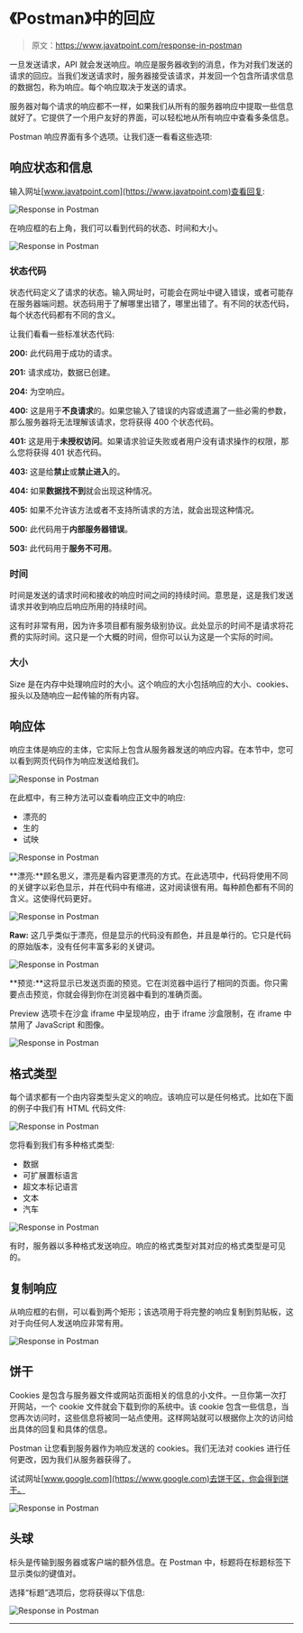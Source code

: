 # 《Postman》中的回应

> 原文：<https://www.javatpoint.com/response-in-postman>

一旦发送请求，API 就会发送响应。响应是服务器收到的消息，作为对我们发送的请求的回应。当我们发送请求时，服务器接受该请求，并发回一个包含所请求信息的数据包，称为响应。每个响应取决于发送的请求。

服务器对每个请求的响应都不一样，如果我们从所有的服务器响应中提取一些信息就好了。它提供了一个用户友好的界面，可以轻松地从所有响应中查看多条信息。

Postman 响应界面有多个选项。让我们逐一看看这些选项:

## 响应状态和信息

输入网址[www.javatpoint.com](https://www.javatpoint.com)查看回复:

![Response in Postman](img/cb6f53a7fd13c1121c4492964f4b5999.png)

在响应框的右上角，我们可以看到代码的状态、时间和大小。

![Response in Postman](img/9fde7100f270e7cee2ffda0a26189ae5.png)

### 状态代码

状态代码定义了请求的状态。输入网址时，可能会在网址中键入错误，或者可能存在服务器端问题。状态码用于了解哪里出错了，哪里出错了。有不同的状态代码，每个状态代码都有不同的含义。

让我们看看一些标准状态代码:

**200:** 此代码用于成功的请求。

**201:** 请求成功，数据已创建。

**204:** 为空响应。

**400:** 这是用于**不良请求**的。如果您输入了错误的内容或遗漏了一些必需的参数，那么服务器将无法理解该请求，您将获得 400 个状态代码。

**401:** 这是用于**未授权访问**。如果请求验证失败或者用户没有请求操作的权限，那么您将获得 401 状态代码。

**403:** 这是给**禁止**或**禁止进入**的。

**404:** 如果**数据找不到**就会出现这种情况。

**405:** 如果不允许该方法或者不支持所请求的方法，就会出现这种情况。

**500:** 此代码用于**内部服务器错误**。

**503:** 此代码用于**服务不可用**。

### 时间

时间是发送的请求时间和接收的响应时间之间的持续时间。意思是，这是我们发送请求并收到响应后响应所用的持续时间。

这有时非常有用，因为许多项目都有服务级别协议。此处显示的时间不是请求将花费的实际时间。这只是一个大概的时间，但你可以认为这是一个实际的时间。

### 大小

Size 是在内存中处理响应时的大小。这个响应的大小包括响应的大小、cookies、报头以及随响应一起传输的所有内容。

## 响应体

响应主体是响应的主体，它实际上包含从服务器发送的响应内容。在本节中，您可以看到网页代码作为响应发送给我们。

![Response in Postman](img/5d45ba9596c7d58654a0f0c6929b9233.png)

在此框中，有三种方法可以查看响应正文中的响应:

*   漂亮的
*   生的
*   试映

![Response in Postman](img/473164fad33f8014c935c0d28a360642.png)

**漂亮:**顾名思义，漂亮是看内容更漂亮的方式。在此选项中，代码将使用不同的关键字以彩色显示，并在代码中有缩进，这对阅读很有用。每种颜色都有不同的含义。这使得代码更好。

![Response in Postman](img/c84af212e4056fabc9a070c6392238fc.png)

**Raw:** 这几乎类似于漂亮，但是显示的代码没有颜色，并且是单行的。它只是代码的原始版本，没有任何丰富多彩的关键词。

![Response in Postman](img/37f6020306e0fbb9c8d759cff05d917c.png)

**预览:**这将显示已发送页面的预览。它在浏览器中运行了相同的页面。你只需要点击预览，你就会得到你在浏览器中看到的准确页面。

Preview 选项卡在沙盒 iframe 中呈现响应，由于 iframe 沙盒限制，在 iframe 中禁用了 JavaScript 和图像。

![Response in Postman](img/27002938c4bae84c500f53a1a83d854e.png)

## 格式类型

每个请求都有一个由内容类型头定义的响应。该响应可以是任何格式。比如在下面的例子中我们有 HTML 代码文件:

![Response in Postman](img/77cc4d8552ead21a0ab2c19f80ee735e.png)

您将看到我们有多种格式类型:

*   数据
*   可扩展置标语言
*   超文本标记语言
*   文本
*   汽车

![Response in Postman](img/429c981d281c30383c26d566ea2009ce.png)

有时，服务器以多种格式发送响应。响应的格式类型对其对应的格式类型是可见的。

## 复制响应

从响应框的右侧，可以看到两个矩形；该选项用于将完整的响应复制到剪贴板，这对于向任何人发送响应非常有用。

![Response in Postman](img/ba7a850994685b6c85c7318716451313.png)

## 饼干

Cookies 是包含与服务器文件或网站页面相关的信息的小文件。一旦你第一次打开网站，一个 cookie 文件就会下载到你的系统中。该 cookie 包含一些信息，当您再次访问时，这些信息将被同一站点使用。这样网站就可以根据你上次的访问给出具体的回复和具体的信息。

Postman 让您看到服务器作为响应发送的 cookies。我们无法对 cookies 进行任何更改，因为我们从服务器获得了。

试试网址[www.google.com](https://www.google.com)去饼干区，你会得到饼干。

![Response in Postman](img/0fff36c353c290a9340d96c2f916b146.png)

## 头球

标头是传输到服务器或客户端的额外信息。在 Postman 中，标题将在标题标签下显示类似的键值对。

选择“标题”选项后，您将获得以下信息:

![Response in Postman](img/eacc2db466aedde3745ae6837fb89e8c.png)

* * *